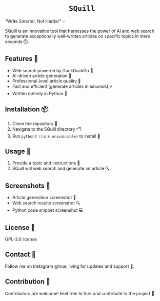 <div align="center">

# `SQuill`

</div>

"Write Smarter, Not Harder" 💡

SQuill is an innovative tool that harnesses the power of AI and web search to generate exceptionally well-written articles on specific topics in mere seconds ⏱️.

## Features 🌟

- Web search powered by DuckDuckGo 🦆
- AI-driven article generation 🤖
- Professional-level article quality 📄
- Fast and efficient (generate articles in seconds) ⚡️
- Written entirely in Python 🐍

## Installation 📦

1. Clone the repository 📁
2. Navigate to the SQuill directory 🗂️
3. Run `python3 (link unavailable)` to install 🔄

## Usage 📝

1. Provide a topic and instructions 📝
2. SQuill will web search and generate an article 🔍

## Screenshots 📸

- Article generation screenshot 📄
- Web search results screenshot 🔍
- Python code snippet screenshot 💻

## License 📜

GPL-3.0 license

## Contact 📱

Follow me on Instagram @true_living for updates and support 📸.

## Contribution 🤝

Contributors are welcome! Feel free to fork and contribute to the project 🌈.
